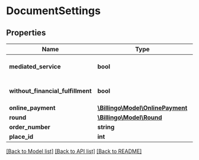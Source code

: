 # DocumentSettings

## Properties
Name | Type | Description | Notes
------------ | ------------- | ------------- | -------------
**mediated_service** | **bool** |  | [optional] [default to false]
**without_financial_fulfillment** | **bool** |  | [optional] [default to false]
**online_payment** | [**\Billingo\Model\OnlinePayment**](OnlinePayment.md) |  | [optional] 
**round** | [**\Billingo\Model\Round**](Round.md) |  | [optional] 
**order_number** | **string** |  | [optional] 
**place_id** | **int** |  | [optional] 

[[Back to Model list]](../../README.md#documentation-for-models) [[Back to API list]](../../README.md#documentation-for-api-endpoints) [[Back to README]](../../README.md)

